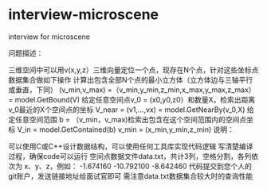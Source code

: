 # interview-microscene
interview for microscene

问题描述：

三维空间中可以用v(x,y,z）三维向量定位一个点，现存在N个点，针对这些坐标点数据集合做如下操作
计算出包含全部N个点的最小立方体（立方体边与三轴平行或垂直，下同）
(v_min,v_max) =（v_min,y_min,z_min,x_max,y_max,z_max）= model.GetBound(V)
给定任意空间点v_0 = (x0,y0,z0）和数量X，检索出距离v_0最近的X个空间点的坐标
V_near = (v1,...,vx) = model.GetNearBy(v_0,X)
给定任意空间范围 b = （v_min，v_max)检索出包含在这个空间范围内的空间点坐标 V_in = model.GetContained(b)
v_min = (x_min,y_min,z_min)
说明：

可以使用C或C++设计数据结构，可以使用任何工具库实现代码逻辑
写清楚编译过程，确保code可以运行
空间点数据文件data.txt，共计3列，空格分割，各列依次为 x、y、z，例如：  -1.674160 -10.792100 -8.642460 
代码提交到您个人的git账户，发送链接地址给面试官即可
需注意data.txt数据集合较大时的查询性能
